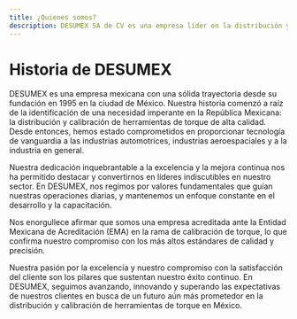 ```yaml
---
title: ¿Quienes somos?
description: DESUMEX SA de CV es una empresa líder en la distribución y calibración de herramientas de torque en toda la República Mexicana. Nuestro compromiso se extiende a una variedad de segmentos, incluyendo el automotriz, aeroespacial e industria en general. Con una amplia experiencia en el mercado, hemos consolidado nuestra posición como un socio confiable para los sectores industriales más exigentes.
---
```


# Historia de DESUMEX 

DESUMEX es una empresa mexicana con una sólida trayectoria desde su fundación en 1995 en la ciudad de México. 
Nuestra historia comenzó a raíz de la identificación de una necesidad imperante en la República Mexicana: la distribución y calibración de herramientas de torque de alta calidad. 
Desde entonces, hemos estado comprometidos en proporcionar tecnología de vanguardia a las industrias automotrices, industrias aeroespaciales y a la industria en general.

Nuestra dedicación inquebrantable a la excelencia y la mejora continua nos ha permitido destacar y convertirnos en líderes indiscutibles en nuestro sector. En DESUMEX, nos regimos por valores fundamentales que guían nuestras operaciones diarias, y mantenemos un enfoque constante en el desarrollo y la capacitación.

Nos enorgullece afirmar que somos una empresa acreditada ante la Entidad Mexicana de Acreditación (EMA) en la rama de calibración de torque, lo que confirma nuestro compromiso con los más altos estándares de calidad y precisión.

Nuestra pasión por la excelencia y nuestro compromiso con la satisfacción del cliente son los pilares que sustentan nuestro éxito continuo. En DESUMEX, seguimos avanzando, innovando y superando las expectativas de nuestros clientes en busca de un futuro aún más prometedor en la distribución y calibración de herramientas de torque en México.
